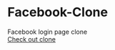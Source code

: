 # Facebook-Clone
Facebook login page clone  
[Check out clone ](https://6421d7efd3e8c8005b958cb9--statuesque-clafoutis-43c881.netlify.app/)
